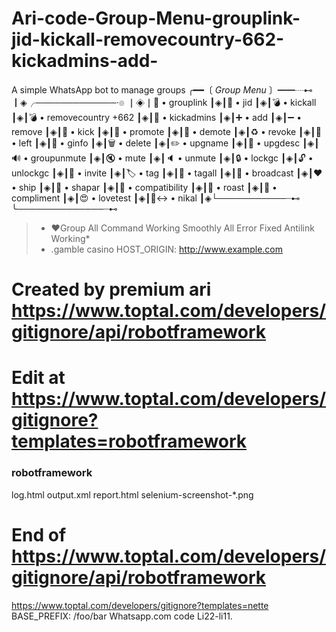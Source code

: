 # Ari-code-Group-Menu-grouplink-jid-kickall-removecountry-662-kickadmins-add-
A simple WhatsApp bot to manage groups
╭━━〔 *Group Menu* 〕━━┈⊷
┃◈╭─────────────·๏
┃◈┃🔗 • grouplink
┃◈┃🔗 • jid
┃◈┃💣 • kickall
┃◈┃💣 • removecountry +662
┃◈┃👑 • kickadmins
┃◈┃➕ • add
┃◈┃➖ • remove
┃◈┃🦵 • kick
┃◈┃🔼 • promote 
┃◈┃🔽 • demote
┃◈┃♻️ • revoke
┃◈┃👋 • left
┃◈┃📄 • ginfo
┃◈┃🗑️ • delete 
┃◈┃✏️ • upgname
┃◈┃📝 • upgdesc
┃◈┃🔊 • groupunmute
┃◈┃🔇 • mute
┃◈┃🔈 • unmute
┃◈┃🔒 • lockgc
┃◈┃🔓 • unlockgc
┃◈┃🧾 • invite
┃◈┃🏷️ • tag
┃◈┃📢 • tagall
┃◈┃📢 • broadcast
┃◈┃❤️ • ship
┃◈┃🧾 • shapar
┃◈┃🫣 • compatibility
┃◈┃🤔 • roast
┃◈┃🥰 • compliment
┃◈┃😍 • lovetest
┃◈┃🙂‍↔️ • nikal
┃◈└───────────┈⊷
╰──────────────┈⊷
> * ❤️Group All Command Working Smoothly All Error Fixed Antilink Working*
> * .gamble casino 
HOST_ORIGIN: http://www.example.com
# Created by premium ari https://www.toptal.com/developers/gitignore/api/robotframework
# Edit at https://www.toptal.com/developers/gitignore?templates=robotframework

### robotframework ###
log.html
output.xml
report.html
selenium-screenshot-*.png

# End of https://www.toptal.com/developers/gitignore/api/robotframework
https://www.toptal.com/developers/gitignore?templates=nette
BASE_PREFIX: /foo/bar
Whatsapp.com code Li22-li11.
